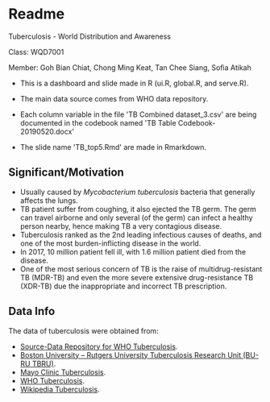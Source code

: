 # Readme

Tuberculosis - World Distribution and Awareness

Class: WQD7001

Member: Goh Bian Chiat, Chong Ming Keat, Tan Chee Siang, Sofia Atikah



- This is a dashboard and slide made in R (ui.R, global.R, and serve.R). 

- The main data source comes from WHO data repository. 

- Each column variable in the file 'TB Combined dataset_3.csv' are being documented in the codebook named 'TB Table Codebook-20190520.docx' 

- The slide name 'TB_top5.Rmd' are made in Rmarkdown.



## Significant/Motivation

- Usually caused by *Mycobacterium tuberculosis* bacteria that generally affects the lungs.
- TB patient suffer from coughing, it also ejected the TB germ. The germ can travel airborne and only several (of the germ) can infect a healthy person nearby, hence making TB a very contagious disease. 
- Tuberculosis ranked as the 2nd leading infectious causes of deaths, and one of the most burden-inflicting disease in the world. 
- In 2017, 10 million patient fell ill, with 1.6 million patient died from the disease.
- One of the most serious concern of TB is the raise of multidrug-resistant TB (MDR-TB) and even the more severe extensive drug-resistance TB (XDR-TB) due the inappropriate and incorrect TB prescription. 



## Data Info

The data of tuberculosis were obtained from:

- [Source-Data Repository for WHO Tuberculosis](http://apps.who.int/gho/data/node.main.1315?lang=en).
- [Boston University – Rutgers University Tuberculosis Research Unit (BU-RU TBRU)](https://www.bumc.bu.edu/tbru/).
- [Mayo Clinic Tuberculosis](https://www.bumc.bu.edu/tbru/).
- [WHO Tuberculosis](https://www.who.int/news-room/fact-sheets/detail/tuberculosis).
- [Wikipedia Tuberculosis](https://en.wikipedia.org/wiki/Tuberculosis). 